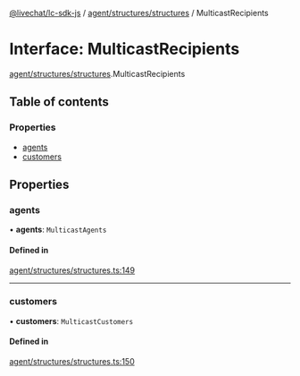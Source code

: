 [@livechat/lc-sdk-js](../README.md) / [agent/structures/structures](../modules/agent_structures_structures.md) / MulticastRecipients

# Interface: MulticastRecipients

[agent/structures/structures](../modules/agent_structures_structures.md).MulticastRecipients

## Table of contents

### Properties

- [agents](agent_structures_structures.MulticastRecipients.md#agents)
- [customers](agent_structures_structures.MulticastRecipients.md#customers)

## Properties

### agents

• **agents**: `MulticastAgents`

#### Defined in

[agent/structures/structures.ts:149](https://github.com/livechat/lc-sdk-js/blob/a63b0a6/src/agent/structures/structures.ts#L149)

___

### customers

• **customers**: `MulticastCustomers`

#### Defined in

[agent/structures/structures.ts:150](https://github.com/livechat/lc-sdk-js/blob/a63b0a6/src/agent/structures/structures.ts#L150)

